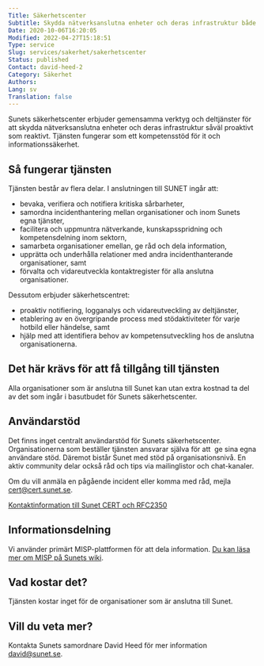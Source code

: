 ```yaml
---
Title: Säkerhetscenter
Subtitle: Skydda nätverksanslutna enheter och deras infrastruktur både proaktivt och reaktivt
Date: 2020-10-06T16:20:05
Modified: 2022-04-27T15:18:51
Type: service
Slug: services/sakerhet/sakerhetscenter
Status: published
Contact: david-heed-2
Category: Säkerhet
Authors: 
Lang: sv
Translation: false
---
```


Sunets säkerhetscenter erbjuder gemensamma verktyg och deltjänster för att skydda nätverksanslutna enheter och deras infrastruktur såväl proaktivt som reaktivt. Tjänsten fungerar som ett kompetensstöd för it och informationssäkerhet.

## Så fungerar tjänsten

Tjänsten består av flera delar. I anslutningen till SUNET ingår att:

* bevaka, verifiera och notifiera kritiska sårbarheter,
* samordna incidenthantering mellan organisationer och inom Sunets egna tjänster,
* facilitera och uppmuntra nätverkande, kunskapsspridning och kompetensdelning inom sektorn,
* samarbeta organisationer emellan, ge råd och dela information,
* upprätta och underhålla relationer med andra incidenthanterande organisationer, samt
* förvalta och vidareutveckla kontaktregister för alla anslutna organisationer.

Dessutom erbjuder säkerhetscentret:

* proaktiv notifiering, logganalys och vidareutveckling av deltjänster,
* etablering av en övergripande process med stödaktiviteter för varje hotbild eller händelse, samt
* hjälp med att identifiera behov av kompetensutveckling hos de anslutna organisationerna.

## Det här krävs för att få tillgång till tjänsten

Alla organisationer som är anslutna till Sunet kan utan extra kostnad ta del av det som ingår i basutbudet för Sunets säkerhetscenter.

## Användarstöd

Det finns inget centralt användarstöd för Sunets säkerhetscenter. Organisationerna som beställer tjänsten ansvarar själva för att  ge sina egna användare stöd. Däremot bistår Sunet med stöd på organisationsnivå. En aktiv community delar också råd och tips via mailinglistor och chat-kanaler.

Om du vill anmäla en pågående incident eller komma med råd, mejla [cert@cert.sunet.se](mailto:cert@cert.sunet.se).

[Kontaktinformation till Sunet CERT och RFC2350](https://wiki.sunet.se/display/SUNETCERT/SUNET+CERT+RFC+2350+PROFILE)

## Informationsdelning

Vi använder primärt MISP-plattformen för att dela information. [Du kan läsa mer om MISP på Sunets wiki](https://wiki.sunet.se/display/SUNETCERT/MISP).

## Vad kostar det?

Tjänsten kostar inget för de organisationer som är anslutna till Sunet.

## Vill du veta mer?

Kontakta Sunets samordnare David Heed för mer information [david@sunet.se](mailto:david@sunet.se).

